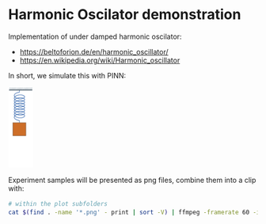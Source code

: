 # Harmonic Oscilator demonstration

Implementation of under damped harmonic oscilator:
- https://beltoforion.de/en/harmonic_oscillator/
- https://en.wikipedia.org/wiki/Harmonic_oscillator

In short, we simulate this with PINN:

<img src="Damped_spring.gif" width="50">

Experiment samples will be presented as png files, combine them into a clip with:

``` bash 
# within the plot subfolders
cat $(find . -name '*.png' - print | sort -V) | ffmpeg -framerate 60 -i - -c:v libx264 -pix_fmt yuv420p out.mp4
```

